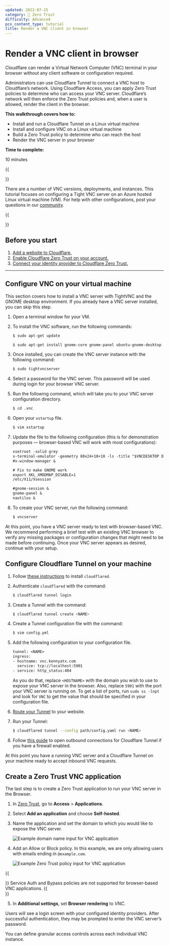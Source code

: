 ```yaml
---
updated: 2022-07-15
category: 🔐 Zero Trust
difficulty: Advanced
pcx_content_type: tutorial
title: Render a VNC client in browser
---
```


# Render a VNC client in browser

Cloudflare can render a Virtual Network Computer (VNC) terminal in your browser without any client software or configuration required.

Administrators can use Cloudflare Tunnel to connect a VNC host to Cloudflare’s network. Using Cloudflare Access, you can apply Zero Trust policies to determine who can access your VNC server. Cloudflare’s network will then enforce the Zero Trust policies and, when a user is allowed, render the client in the browser.

**This walkthrough covers how to:**

- Install and run a Cloudflare Tunnel on a Linux virtual machine
- Install and configure VNC on a Linux virtual machine
- Build a Zero Trust policy to determine who can reach the host
- Render the VNC server in your browser

**Time to complete:**

10 minutes

{{<Aside type="note">}}

There are a number of VNC versions, deployments, and instances. This tutorial focuses on configuring a Tight VNC server on an Azure hosted Linux virtual machine (VM). For help with other configurations, post your questions in our [community](https://community.cloudflare.com/t/feedback-for-browser-vnc/280619/3).

{{</Aside>}}

## Before you start

1. [Add a website to Cloudflare.](/fundamentals/setup/manage-domains/add-site/)
2. [Enable Cloudflare Zero Trust on your account.](/cloudflare-one/setup/)
3. [Connect your identity provider to Cloudflare Zero Trust.](/cloudflare-one/identity/idp-integration/)

---

## Configure VNC on your virtual machine

This section covers how to install a VNC server with TightVNC and the GNOME desktop environment. If you already have a VNC server installed, you can skip this step.

1. Open a terminal window for your VM.

2. To install the VNC software, run the following commands:

   ```sh
   $ sudo apt-get update

   $ sudo apt-get install gnome-core gnome-panel ubuntu-gnome-desktop tightvncserver
   ```

3. Once installed, you can create the VNC server instance with the following command:

   ```sh
   $ sudo tightvncserver
   ```

4. Select a password for the VNC server. This password will be used during login for your browser VNC server.

5. Run the following command, which will take you to your VNC server configuration directory.

   ```sh
   $ cd .vnc
   ```

6. Open your `xstartup` file.

   ```sh
   $ vim xstartup
   ```

7. Update the file to the following configuration (this is for demonstration purposes — browser-based VNC will work with most configurations):

   ```txt
   xsetroot -solid grey
   x-terminal-emulator -geometry 80x24+10+10 -ls -title "$VNCDESKTOP Desktop" &
   #x-window-manager &

   # Fix to make GNOME work
   export XKL_XMODMAP_DISABLE=1
   /etc/X11/Xsession

   #gnome-session &
   gnome-panel &
   nautilus &
   ```

8. To create your VNC server, run the following command:

   ```sh
   $ vncserver
   ```

At this point, you have a VNC server ready to test with browser-based VNC. We recommend performing a brief test with an existing VNC browser to verify any missing packages or configuration changes that might need to be made before continuing. Once your VNC server appears as desired, continue with your setup.

## Configure Cloudflare Tunnel on your machine

1. Follow [these instructions](/cloudflare-one/connections/connect-networks/downloads/) to install `cloudflared`.

2. Authenticate `cloudflared` with the command:

   ```sh
   $ cloudflared tunnel login
   ```

3. Create a Tunnel with the command:

   ```sh
   $ cloudflared tunnel create <NAME>
   ```

4. Create a Tunnel configuration file with the command:

   ```sh
   $ vim config.yml
   ```

5. Add the following configuration to your configuration file.

   ```txt
   tunnel: <NAME>
   ingress:
   - hostname: vnc.kennyatx.com
     service: tcp://localhost:5901
   - service: http_status:404
   ```

   As you do that, replace `<HOSTNAME>` with the domain you wish to use to expose your VNC server in the browser. Also, replace `5901` with the port your VNC server is running on. To get a list of ports, run `sudo ss -lnpt` and look for `VNC` to get the value that should be specified in your configuration file.

6. [Route your Tunnel](/cloudflare-one/connections/connect-networks/routing-to-tunnel/dns/) to your website.

7. Run your Tunnel:

   ```sh
   $ cloudflared tunnel --config path/config.yaml run <NAME>
   ```

8. Follow [this guide](/cloudflare-one/connections/connect-networks/deploy-tunnels/tunnel-with-firewall/) to open outbound connections for Cloudflare Tunnel if you have a firewall enabled.

At this point you have a running VNC server and a Cloudflare Tunnel on your machine ready to accept inbound VNC requests.

## Create a Zero Trust VNC application

The last step is to create a Zero Trust application to run your VNC server in the Browser.

1. In [Zero Trust](https://one.dash.cloudflare.com), go to **Access** > **Applications**.

2. Select **Add an application** and choose **Self-hosted**.

3. Name the application and set the domain to which you would like to expose the VNC server.

   ![Example domain name input for VNC application](/images/cloudflare-one/zero-trust-security/vnc-client-in-browser/vnc-domain-application.png)

4. Add an Allow or Block policy. In this example, we are only allowing users with emails ending in `@example.com`.

   ![Example Zero Trust policy input for VNC application](/images/cloudflare-one/zero-trust-security/vnc-client-in-browser/vnc-policy.png)

{{<Aside type="note">}}
Service Auth and Bypass policies are not supported for browser-based VNC applications.
{{</Aside>}}

5. In **Additional settings**, set **Browser rendering** to _VNC_.

Users will see a login screen with your configured identity providers. After successful authentication, they may be prompted to enter the VNC server’s password.

You can define granular access controls across each individual VNC instance.
